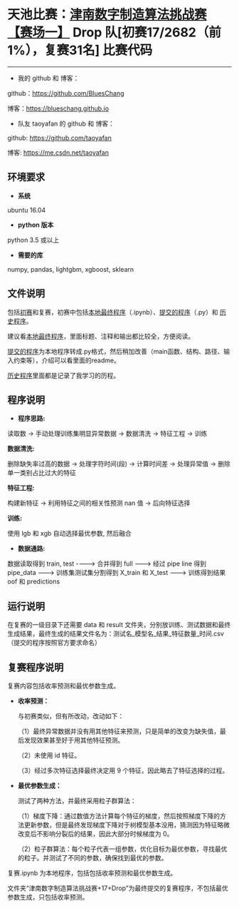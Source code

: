 

# 天池比赛：[津南数字制造算法挑战赛【赛场一】](https://tianchi.aliyun.com/competition/entrance/231695/introduction) Drop 队[初赛17/2682（前1%），复赛31名] 比赛代码

-------------------------

+ 我的 github 和 博客：

github：https://github.com/BluesChang

博客：https://blueschang.github.io

+ 队友 taoyafan 的 github 和 博客：

github: https://github.com/taoyafan

博客: https://me.csdn.net/taoyafan

## 环境要求

+ __系统__

ubuntu 16.04

+ __python 版本__

python 3.5 或以上

+ __需要的库__

numpy, pandas, lightgbm, xgboost, sklearn

## 文件说明

包括[初赛](https://github.com/BluesChang/Jinnan/tree/master/%E5%88%9D%E8%B5%9B)和复赛，初赛中包括[本地最终程序](https://github.com/BluesChang/jinnan/blob/master/%E5%88%9D%E8%B5%9B/%E6%9C%80%E7%BB%88%E7%A8%8B%E5%BA%8F.ipynb)（.ipynb）、[提交的程序](https://github.com/BluesChang/jinnan/tree/master/%E5%88%9D%E8%B5%9B/%E6%B4%A5%E5%8D%97%E6%95%B0%E5%AD%97%E5%88%B6%E9%80%A0%E7%AE%97%E6%B3%95%E6%8C%91%E6%88%98%E8%B5%9B%2B20%2BDrop)（.py）和 [历史程序](https://github.com/BluesChang/jinnan/tree/master/%E5%88%9D%E8%B5%9B/history)。

建议看[本地最终程序](https://github.com/BluesChang/Jinnan/blob/master/%E5%88%9D%E8%B5%9B/%E6%9C%80%E7%BB%88%E7%A8%8B%E5%BA%8F.ipynb)，里面标题、注释和输出都比较全，方便阅读。

[提交的程序](https://github.com/BluesChang/Jinnan/tree/master/%E5%88%9D%E8%B5%9B/%E6%B4%A5%E5%8D%97%E6%95%B0%E5%AD%97%E5%88%B6%E9%80%A0%E7%AE%97%E6%B3%95%E6%8C%91%E6%88%98%E8%B5%9B%2B20%2BDrop)为本地程序转成.py格式，然后稍加改善（main函数、结构、路径、输入约束等），介绍可以看里面的readme。

 [历史程序](https://github.com/BluesChang/Jinnan/tree/master/%E5%88%9D%E8%B5%9B/history)里面都是记录了我学习的历程。

## 程序说明

+ __程序思路:__ 

读取数 -> 手动处理训练集明显异常数据 -> 数据清洗 -> 特征工程 -> 训练

__数据清洗:__

删除缺失率过高的数据 -> 处理字符时间(段) -> 计算时间差 -> 处理异常值 -> 删除单一类别占比过大的特征

__特征工程:__

构建新特征 -> 利用特征之间的相关性预测 nan 值 -> 后向特征选择

__训练:__

使用 lgb 和 xgb 自动选择最优参数, 然后融合

+ __数据通路:__

数据读取得到 train, test ----> 合并得到 full ---> 经过 pipe line 得到 pipe_data ---> 训练集测试集分割得到 X_train 和 X_test ---> 训练得到结果 oof 和 predictions

## 运行说明

在复赛的一级目录下还需要 data 和 result 文件夹，分别放训练、测试数据和最终生成结果，最终生成的结果文件名为：测试名\_模型名\_结果\_特征数量_时间.csv（提交的程序按照官方要求命名）


## 复赛程序说明

复赛内容包括收率预测和最优参数生成。

+ __收率预测：__

  与初赛类似，但有所改动，改动如下：

  （1）最终异常数据并没有用其他特征来预测，只是简单的改变为缺失值，最后发现效果甚至好于用其他特征预测。

  （2）未使用 id 特征。

  （3）经过多次特征选择最终决定用 9 个特征，因此略去了特征选择的过程。

+ __最优参数生成：__

  测试了两种方法，并最终采用粒子群算法：

  （1）梯度下降：通过数值方法计算每个特征的梯度，然后按照梯度下降的方法更新参数，但是最终发现梯度下降对于树模型基本没用，猜测因为特征略微改变后不影响分裂后的结果，因此大部分时候梯度为 0。

  （2）粒子群算法：每个粒子代表一组参数，优化目标为最优参数，寻找最优的粒子。并测试了不同的参数，确保找到最优的参数。


复赛.ipynb 为本地程序，包括包括收率预测和最优参数生成。

文件夹“津南数字制造算法挑战赛+17+Drop”为最终提交的复赛程序，不包括最优参数生成，只包括收率预测。
